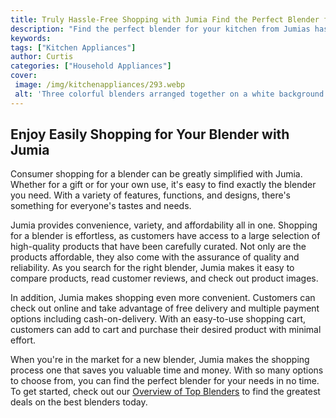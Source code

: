 ```yaml
---
title: Truly Hassle-Free Shopping with Jumia Find the Perfect Blender for Your Needs
description: "Find the perfect blender for your kitchen from Jumias hassle-free shopping platform Explore their easy-to-navigate selection of blenders to find the ideal product for your needs"
keywords: 
tags: ["Kitchen Appliances"]
author: Curtis
categories: ["Household Appliances"]
cover: 
 image: /img/kitchenappliances/293.webp
 alt: 'Three colorful blenders arranged together on a white background all purchased from Jumia'
---
```

## Enjoy Easily Shopping for Your Blender with Jumia
Consumer shopping for a blender can be greatly simplified with Jumia. Whether for a gift or for your own use, it's easy to find exactly the blender you need. With a variety of features, functions, and designs, there's something for everyone's tastes and needs. 

Jumia provides convenience, variety, and affordability all in one. Shopping for a blender is effortless, as customers have access to a large selection of high-quality products that have been carefully curated. Not only are the products affordable, they also come with the assurance of quality and reliability. As you search for the right blender, Jumia makes it easy to compare products, read customer reviews, and check out product images. 

In addition, Jumia makes shopping even more convenient. Customers can check out online and take advantage of free delivery and multiple payment options including cash-on-delivery. With an easy-to-use shopping cart, customers can add to cart and purchase their desired product with minimal effort. 

When you're in the market for a new blender, Jumia makes the shopping process one that saves you valuable time and money. With so many options to choose from, you can find the perfect blender for your needs in no time. To get started, check out our [Overview of Top Blenders](/pages/appliance-overview) to find the greatest deals on the best blenders today.
